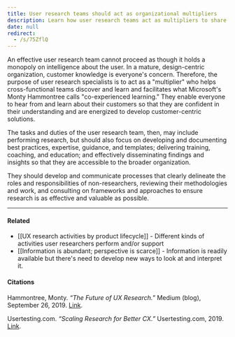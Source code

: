 ```yaml
---
title: User research teams should act as organizational multipliers
description: Learn how user research teams act as multipliers to share customer insights across organizations, enabling confident, customer-focused solutions through training, best practices, and collaboration.
date: null
redirect:
  - /s/75ZflQ
---
```


An effective user research team cannot proceed as though it holds a monopoly on intelligence about the user. In a mature, design-centric organization, customer knowledge is everyone's concern. Therefore, the purpose of user research specialists is to act as a "multiplier" who helps cross-functional teams discover and learn and facilitates what Microsoft's Monty Hammontree calls "co-experienced learning." They enable everyone to hear from and learn about their customers so that they are confident in their understanding and are energized to develop customer-centric solutions.

The tasks and duties of the user research team, then, may include performing research, but should also focus on developing and documenting best practices, expertise, guidance, and templates; delivering training, coaching, and education; and effectively disseminating findings and insights so that they are accessible to the broader organization.

They should develop and communicate processes that clearly delineate the roles and responsibilities of non-researchers, reviewing their methodologies and work, and consulting on frameworks and approaches to ensure research is as effective and valuable as possible.

---

#### Related

- [[UX research activities by product lifecycle]] - Different kinds of activities user researchers perform and/or support
- [[Information is abundant; perspective is scarce]] - Information is readily available but there's need to develop new ways to look at and interpret it.

#### Citations

Hammontree, Monty. _“The Future of UX Research.”_ Medium (blog), September 26, 2019. [Link](https://medium.com/microsoft-design/the-future-of-ux-research-14fe63743c1d).

Usertesting.com. _“Scaling Research for Better CX.”_ Usertesting.com, 2019. [Link](https://info.usertesting.com/rs/220-GOX-255/images/scaling-research-for-better-cx-ebook.pdf).
